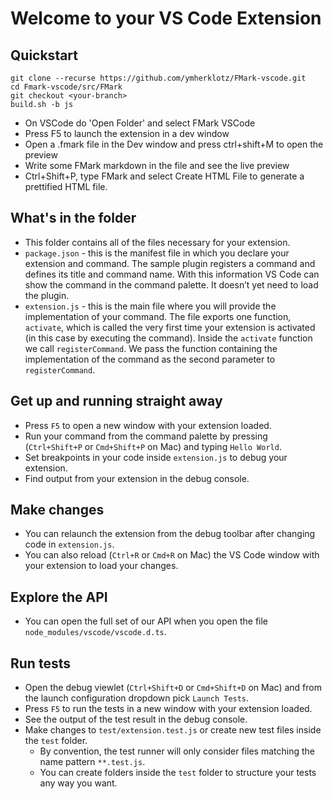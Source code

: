 # Welcome to your VS Code Extension

## Quickstart

```
git clone --recurse https://github.com/ymherklotz/FMark-vscode.git
cd Fmark-vscode/src/FMark
git checkout <your-branch>
build.sh -b js
```
- On VSCode do 'Open Folder' and select FMark VSCode
- Press F5 to launch the extension in a dev window
- Open a .fmark file in the Dev window and press ctrl+shift+M to open the preview
- Write some FMark markdown in the file and see the live preview
- Ctrl+Shift+P, type FMark and select Create HTML File to generate a prettified HTML file.

## What's in the folder
* This folder contains all of the files necessary for your extension.
* `package.json` - this is the manifest file in which you declare your extension and command.
The sample plugin registers a command and defines its title and command name. With this information
VS Code can show the command in the command palette. It doesn’t yet need to load the plugin.
* `extension.js` - this is the main file where you will provide the implementation of your command.
The file exports one function, `activate`, which is called the very first time your extension is
activated (in this case by executing the command). Inside the `activate` function we call `registerCommand`.
We pass the function containing the implementation of the command as the second parameter to
`registerCommand`.

## Get up and running straight away
* Press `F5` to open a new window with your extension loaded.
* Run your command from the command palette by pressing (`Ctrl+Shift+P` or `Cmd+Shift+P` on Mac) and typing `Hello World`.
* Set breakpoints in your code inside `extension.js` to debug your extension.
* Find output from your extension in the debug console.

## Make changes
* You can relaunch the extension from the debug toolbar after changing code in `extension.js`.
* You can also reload (`Ctrl+R` or `Cmd+R` on Mac) the VS Code window with your extension to load your changes.

## Explore the API
* You can open the full set of our API when you open the file `node_modules/vscode/vscode.d.ts`.

## Run tests
* Open the debug viewlet (`Ctrl+Shift+D` or `Cmd+Shift+D` on Mac) and from the launch configuration dropdown pick `Launch Tests`.
* Press `F5` to run the tests in a new window with your extension loaded.
* See the output of the test result in the debug console.
* Make changes to `test/extension.test.js` or create new test files inside the `test` folder.
    * By convention, the test runner will only consider files matching the name pattern `**.test.js`.
    * You can create folders inside the `test` folder to structure your tests any way you want.
